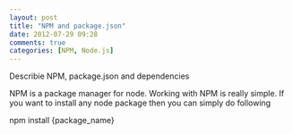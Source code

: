 ```yaml
---
layout: post
title: "NPM and package.json"
date: 2012-07-29 09:28
comments: true
categories: [NPM, Node.js]
---
```

Describie NPM, package.json and dependencies

NPM is a package manager for node. Working with NPM is really simple. If you want to install any node package then you can simply do following

npm install {package_name}

